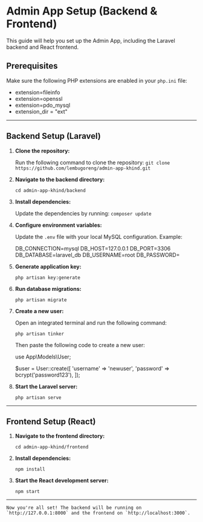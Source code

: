 # Admin App Setup (Backend & Frontend)

This guide will help you set up the Admin App, including the Laravel backend and React frontend.

## Prerequisites

Make sure the following PHP extensions are enabled in your `php.ini` file:

- extension=fileinfo
- extension=openssl
- extension=pdo_mysql
- extension_dir = "ext"

---

## Backend Setup (Laravel)

1. **Clone the repository:**
   
   Run the following command to clone the repository:
   `git clone https://github.com/lembugoreng/admin-app-khind.git`

2. **Navigate to the backend directory:**
   
   `cd admin-app-khind/backend`

3. **Install dependencies:**
   
   Update the dependencies by running:
   `composer update`

4. **Configure environment variables:**
   
   Update the `.env` file with your local MySQL configuration. Example:
   
    DB_CONNECTION=mysql
    DB_HOST=127.0.0.1
    DB_PORT=3306
    DB_DATABASE=laravel_db
    DB_USERNAME=root
    DB_PASSWORD=


5. **Generate application key:**

    `php artisan key:generate`

6. **Run database migrations:**

    `php artisan migrate`

7. **Create a new user:**

    Open an integrated terminal and run the following command:

    `php artisan tinker`

    Then paste the following code to create a new user:

    use App\Models\User;

    $user = User::create([
        'username' => 'newuser',
        'password' => bcrypt('password123'),
    ]);



8. **Start the Laravel server:**

    `php artisan serve`

---

## Frontend Setup (React)

1. **Navigate to the frontend directory:**

    `cd admin-app-khind/frontend`

2. **Install dependencies:**

    `npm install`

3. **Start the React development server:**

    `npm start`

---

    Now you're all set! The backend will be running on `http://127.0.0.1:8000` and the frontend on `http://localhost:3000`.
